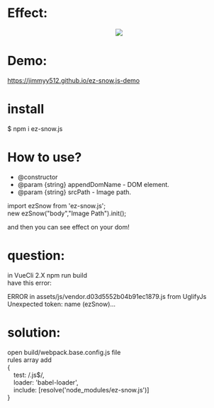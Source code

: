 # Effect:

<p align="center">
  <img src="https://github.com/jimmyy512/ImageAssets/blob/master/ezSnow/snowGif.gif">
</p>

# Demo:  
<https://jimmyy512.github.io/ez-snow.js-demo>
# install
$ npm i ez-snow.js

# How to use?  

* @constructor  
* @param {string} appendDomName - DOM element.  
* @param {string} srcPath - Image path.  

import ezSnow from 'ez-snow.js';   
new ezSnow("body","Image Path").init();  

and then you can see effect on your dom!
# question:  
in VueCli 2.X npm run build   
have this error:  

ERROR in assets/js/vendor.d03d5552b04b91ec1879.js from UglifyJs  
Unexpected token: name (ezSnow)...    

# solution:  
open build/webpack.base.config.js file  
rules array add  
{  
&emsp;test: /\.js$/,  
&emsp;loader: 'babel-loader',  
&emsp;include: [resolve('node_modules/ez-snow.js')]  
}  
